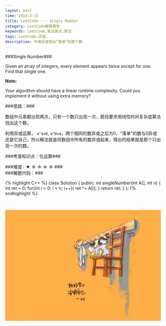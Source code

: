 ```yaml
---
layout: post
time: 2014-2-15
title: LeetCode --- Single Number
category: LeetCode解题报告
keywords: LeetCode,笔试面试,算法
tags: LeetCode,异或,
description: 巧用异或找出“落单”的那个数
---
```


###Single Number###

Given an array of integers, every element appears twice except for one. Find that single one.

**Note:**

Your algorithm should have a linear runtime complexity. Could you implement it without using extra memory?

###思路：###

数组中元素都出现两次，只有一个数只出现一次，题目要求用线性时间复杂度算法找出这个数。

利用异或运算， `a^a=0`, `a^0=a`，两个相同的数异或之后为0，“落单”的数与0异或还是它自己，所以解法就是将数组中所有的数异或起来，得出的结果就是那个只出现一次的数。

###考查知识点：位运算###

###难度 : ★ ☆ ☆ ☆ ☆  ###
</br>
###解题代码：###

{% highlight C++ %}
class Solution {
public:
    int singleNumber(int A[], int n) {
        int ret = 0;
		for(int i = 0; i < n; i++){
        	ret ^= A[i];
        }
        return ret;
    }
};
{% endhighlight %}

</br>

![img](/assets/image/daodao/4.jpg) 
